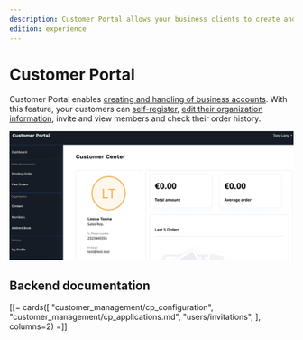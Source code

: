 ```yaml
---
description: Customer Portal allows your business clients to create and manage their company accounts.
edition: experience
---
```


# Customer Portal

Customer Portal enables [creating and handling of business accounts](https://doc.ibexa.co/projects/userguide/en/latest/shop_administration/manage_customers/).
With this feature, your customers can [self-register](https://doc.ibexa.co/projects/userguide/en/latest/shop_administration/company_self_registration/),
[edit their organization information](https://doc.ibexa.co/projects/userguide/en/latest/shop_administration/customer_portal/),
invite and view members and check their order history.

![Customer Portal dashboard](img/cp_dashboard_customer_portal.png)

## Backend documentation

[[= cards([
"customer_management/cp_configuration",
"customer_management/cp_applications.md",
"users/invitations",
], columns=2) =]]

